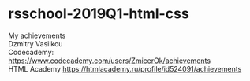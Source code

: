 # rsschool-2019Q1-html-css
My achievements<br>
Dzmitry Vasilkou <br>
Codecademy: https://www.codecademy.com/users/ZmicerOk/achievements
<br>
HTML Academy https://htmlacademy.ru/profile/id524091/achievements
